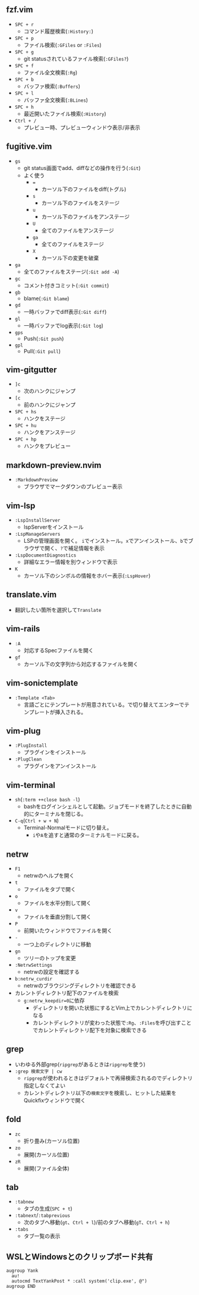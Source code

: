 
## fzf.vim

- `SPC + r`
  - コマンド履歴検索(`:History:`)
- `SPC + p`
  - ファイル検索(`:GFiles` or `:Files`)
- `SPC + g`
  - git statusされているファイル検索(`:GFiles?`)
- `SPC + f`
  - ファイル全文検索(`:Rg`)
- `SPC + b`
  - バッファ検索(`:Buffers`)
- `SPC + l`
  - バッファ全文検索(`:BLines`)
- `SPC + h`
  - 最近開いたファイル検索(`:History`)
- `Ctrl + /`
  - プレビュー時、プレビューウィンドウ表示/非表示

## fugitive.vim

- `gs`
    - git status画面でadd、diffなどの操作を行う(`:Git`)
    - よく使う
        - `=`
            - カーソル下のファイルをdiff(トグル)
        - `s`
            - カーソル下のファイルをステージ
        - `u`
            - カーソル下のファイルをアンステージ
        - `U`
            - 全てのファイルをアンステージ
        - `ga`
            - 全てのファイルをステージ
        - `X`
            - カーソル下の変更を破棄
- `ga`
    - 全てのファイルをステージ(`:Git add -A`)
- `gc`
    - コメント付きコミット(`:Git commit`)
- `gb`
    - blame(`:Git blame`)
- `gd`
    - 一時バッファでdiff表示(`:Git diff`)
- `gl`
    - 一時バッファでlog表示(`:Git log`)
- `gps`
    - Push(`:Git push`)
- `gpl`
    - Pull(`:Git pull`)

## vim-gitgutter
- `]c`
    - 次のハンクにジャンプ
- `[c`
    - 前のハンクにジャンプ
- `SPC + hs`
    - ハンクをステージ
- `SPC + hu`
    - ハンクをアンステージ
- `SPC + hp`
    - ハンクをプレビュー

## markdown-preview.nvim

- `:MarkdownPreview`
  - ブラウザでマークダウンのプレビュー表示

## vim-lsp

- `:LspInstallServer`
  - lspServerをインストール
- `:LspManageServers`
  - LSPの管理画面を開く。 `i`でインストール。`x`でアンインストール、`b`でブラウザで開く、`?`で補足情報を表示
- `:LspDocumentDiagnostics`
  - 詳細なエラー情報を別ウィンドウで表示
- `K`
  - カーソル下のシンボルの情報をホバー表示(`:LspHover`)

## translate.vim

- 翻訳したい箇所を選択して`Translate`

## vim-rails

- `:A`
  - 対応するSpecファイルを開く
- `gf`
  - カーソル下の文字列から対応するファイルを開く

## vim-sonictemplate

- `:Template <Tab>`
  - 言語ごとにテンプレートが用意されている。<Tab>で切り替えてエンターでテンプレートが挿入される。

## vim-plug

- `:PlugInstall`
  - プラグインをインストール
- `:PlugClean`
  - プラグインをアンインストール

## vim-terminal

- `sh`(`:term ++close bash -l`)
  - bashをログインシェルとして起動。ジョブモードを終了したときに自動的にターミナルを閉じる。
- `C-q`(`Ctrl + w + N`)
  - Terminal-Normalモードに切り替え。
	- `i`や`A`を追すと通常のターミナルモードに戻る。

## netrw

- `F1`
  - netrwのヘルプを開く
- `t`
  - ファイルをタブで開く
- `o`
  - ファイルを水平分割して開く
- `v`
  - ファイルを垂直分割して開く
- `P`
  - 前開いたウィンドウでファイルを開く
- `-`
  - 一つ上のディレクトリに移動
- `gn`
  - ツリーのトップを変更
- `:NetrwSettings`
  - netrwの設定を確認する
- `b:netrw_curdir`
  - netrwのブラウジングディレクトリを確認できる
- カレントディレクトリ配下のファイルを検索
  - `g:netrw_keepdir=0`に依存
	- ディレクトリを開いた状態にするとVim上でカレントディレクトリになる
	- カレントディレクトリが変わった状態で`:Rg`、`:Files`を呼び出すことでカレントディレクトリ配下を対象に検索できる

## grep
- いわゆる外部grep(`ripgrep`があるときは`ripgrep`を使う)
- `:grep 検索文字 | cw`
  - `ripgrep`が使われるときはデフォルトで再帰検索されるのでディレクトリ指定しなくてよい
  - カレントディレクトリ以下の`検索文字`を検索し、ヒットした結果をQuickfixウィンドウで開く

## fold

- `zc`
  - 折り畳み(カーソル位置)
- `zo`
  - 展開(カーソル位置)
- `zR`
  - 展開(ファイル全体)

## tab

- `:tabnew`
  - タブの生成(`SPC + t`)
- `:tabnext`/`:tabprevious`
  - 次のタブへ移動(`gt`、`Ctrl + l`)/前のタブへ移動(`gT`、`Ctrl + h`)
- `:tabs`
  - タブ一覧の表示

## WSLとWindowsとのクリップボード共有

```
augroup Yank
  au!
  autocmd TextYankPost * :call system('clip.exe', @")
augroup END
```
